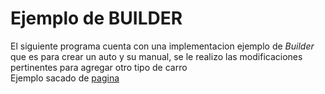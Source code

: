 # Ejemplo de BUILDER

El siguiente programa cuenta con una implementacion ejemplo de _Builder_ que es para crear un auto y su manual, se le realizo las modificaciones pertinentes para agregar otro tipo de carro <br>
Ejemplo sacado de [pagina](https://refactoring.guru/es)
